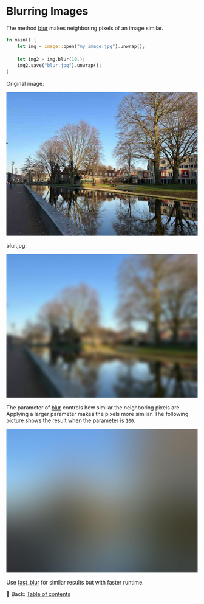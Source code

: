 # Blurring Images

The method [blur](https://docs.rs/image/latest/image/enum.DynamicImage.html#method.blur) makes neighboring pixels of an image similar.

```rust
fn main() {
    let img = image::open("my_image.jpg").unwrap();

    let img2 = img.blur(10.);
    img2.save("blur.jpg").unwrap();
}
```

Original image:

![my_image](./image/my_image.jpg)

blur.jpg:

![blur](./image/blur.jpg)

The parameter of [blur](https://docs.rs/image/latest/image/enum.DynamicImage.html#method.blur) controls how similar the neighboring pixels are.
Applying a larger parameter makes the pixels more similar.
The following picture shows the result when the parameter is `100`.

![blur100](./image/blur100.jpg)

Use [fast_blur](https://docs.rs/image/latest/image/enum.DynamicImage.html#method.fast_blur) for similar results but with faster runtime.

<!-- :arrow_right:  Next:  -->

:blue_book: Back: [Table of contents](./../README.md)

